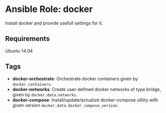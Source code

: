 # Ansible Role: docker

Install docker and provide usefull settings for it.

## Requirements

Ubuntu 14.04

## Tags

- **docker-orchestrate**: Orchestrate docker containers given by `docker.containers`.
- **docker-networks**: Create user-defined docker networks of type bridge, given by `docker.data.networks`.
- **docker-compose**: Install/update/actualize docker-compose utility with given version `docker.data.docker_compose_version`.
